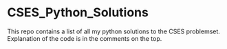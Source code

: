 # CSES_Python_Solutions

This repo contains a list of all my python solutions to the CSES problemset. Explanation of the code is in the comments on the top.
